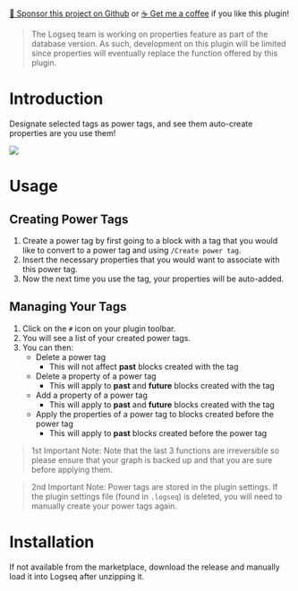 [:gift_heart: Sponsor this project on Github](https://github.com/sponsors/hkgnp) or [:coffee: Get me a coffee](https://www.buymeacoffee.com/hkgnp.dev) if you like this plugin!

> The Logseq team is working on properties feature as part of the database version. As such, development on this plugin will be limited since properties will eventually replace the function offered by this plugin.

# Introduction

Designate selected tags as power tags, and see them auto-create properties are you use them!

![](./screenshots/demo.gif)

# Usage

## Creating Power Tags

1. Create a power tag by first going to a block with a tag that you would like to convert to a power tag and using `/Create power tag`.
2. Insert the necessary properties that you would want to associate with this power tag.
3. Now the next time you use the tag, your properties will be auto-added.

## Managing Your Tags

1. Click on the `#` icon on your plugin toolbar.
2. You will see a list of your created power tags.
3. You can then:
   - Delete a power tag
     - This will not affect **past** blocks created with the tag
   - Delete a property of a power tag
     - This will apply to **past** and **future** blocks created with the tag
   - Add a property of a power tag
     - This will apply to **past** and **future** blocks created with the tag
   - Apply the properties of a power tag to blocks created before the power tag
     - This will apply to **past** blocks created before the power tag

> 1st Important Note: Note that the last 3 functions are irreversible so please ensure that your graph is backed up and that you are sure before applying them.

> 2nd Important Note: Power tags are stored in the plugin settings. If the plugin settings file (found in `.logseq`) is deleted, you will need to manually create your power tags again.

# Installation

If not available from the marketplace, download the release and manually load it into Logseq after unzipping it.
